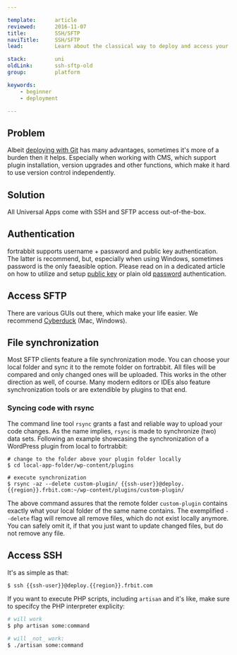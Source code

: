 ```yaml
---

template:      article
reviewed:      2016-11-07
title:         SSH/SFTP
naviTitle:     SSH/SFTP
lead:          Learn about the classical way to deploy and access your App on fortrabbit.

stack:         uni
oldLink:       ssh-sftp-old
group:         platform

keywords:
    - beginner
    - deployment

---
```


## Problem

Albeit [deploying with Git](git-deployment) has many advantages, sometimes it's more of a burden then it helps. Especially when working with CMS, which support plugin installation, version upgrades and other functions, which make it hard to use version control independently.

## Solution

All Universal Apps come with SSH and SFTP access out-of-the-box.

## Authentication

fortrabbit supports username + password and public key authentication. The latter is recommend, but, especially when using Windows, sometimes password is the only faeasible option. Please read on in a dedicated article on how to utilize and setup [public key](access-methods#toc-ssh-key-authentication) or plain old [password](access-methods#toc-password-authentication) authentication.

## Access SFTP

There are various GUIs out there, which make your life easier. We recommend [Cyberduck](https://cyberduck.io/) (Mac, Windows).

<!-- TODO: Describe configuration of Cyberduck connection -->

## File synchronization

Most SFTP clients feature a file synchronization mode. You can choose your local folder and sync it to the remote folder on fortrabbit. All files will be compared and only changed ones will be uploaded. This works in the other direction as well, of course. Many modern editors or IDEs also feature synchronization tools or are extendible by plugins to that end.

### Syncing code with rsync

The command line tool `rsync` grants a fast and reliable way to upload your code changes. As the name implies, `rsync` is made to synchronize (two) data sets. Following an example showcasing the synchronization of a WordPress plugin from local to fortrabbit:

```shell
# change to the folder above your plugin folder locally
$ cd local-app-folder/wp-content/plugins

# execute synchronization
$ rsync -az --delete custom-plugin/ {{ssh-user}}@deploy.{{region}}.frbit.com:~/wp-content/plugins/custom-plugin/
```

The above command assures that the remote folder `custom-plugin` contains exactly what your local folder of the same name contains. The exemplified `--delete` flag will remove all remove files, which do not exist locally anymore. You can safely omit it, if that you just want to update changed files, but do not remove any file.


## Access SSH

It's as simple as that:

```bash
$ ssh {{ssh-user}}@deploy.{{region}}.frbit.com
```

If you want to execute PHP scripts, including `artisan` and it's like, make sure to specifcy the PHP interpreter explicity:

```bash
# will work
$ php artisan some:command

# will _not_ work:
$ ./artisan some:command
```
